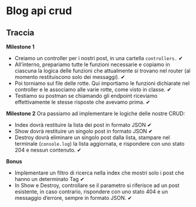 # Blog api crud
## Traccia

**Milestone 1**
- Creiamo un controller per i nostri post, in una cartella `controllers.` ✔
- All’interno, prepariamo tutte le funzioni necessarie e copiamo in ciascuna la logica delle funzioni che attualmente si trovano nel router (al momento restituiscono solo dei messaggi). ✔
- Poi torniamo sul file delle rotte. Qui importiamo le funzioni dichiarate nel controller e le associamo alle varie rotte, come visto in classe. ✔
- Testiamo su postman se chiamando gli endpoint riceviamo effettivamente le stesse risposte che avevamo prima. ✔

**Milestone 2**
Ora passiamo ad implementare le logiche delle nostre CRUD:
- Index dovrà restituire la lista dei post in formato JSON ✔
- Show dovrà restituire un singolo post in formato JSON ✔
- Destroy dovrà eliminare un singolo post dalla lista, stampare nel terminale (`console.log`) la lista aggiornata, e rispondere con uno stato 204 e nessun contenuto. ✔

**Bonus**
- Implementare un filtro di ricerca nella index che mostri solo i post che hanno un determinato Tag ✔
- In Show e Destroy, controllare se il parametro si riferisce ad un post esistente, in caso contrario, rispondere con uno stato 404 e un messaggio d’errore, sempre in formato JSON. ✔
 